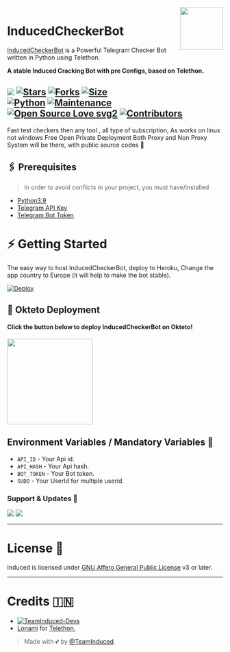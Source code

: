 <img src="https://telegra.ph//file/5d289693a7033873c054c.jpg" align="right" width="100" height="100"/>

# InducedCheckerBot

[InducedCheckerBot](https://github.com/InducedOfficial/InducedCheckerBot) is a Powerful Telegram Checker Bot written in Python using Telethon. 

<b>A stable Induced Cracking Bot with pre Configs, based on Telethon.</b>

[![](https://img.shields.io/badge/InducedCheckerBot-v1.0.0-blue)](#)
[![Stars](https://img.shields.io/github/stars/IshanSingla/InducedCheckerBot?style=flat-square&color=yellow)](https://github.com/TeamUltroid/Ultroid/stargazers)
[![Forks](https://img.shields.io/github/forks/IshanSingla/InducedCheckerBot?style=flat-square&color=orange)](https://github.com/TeamUltroid/Ultroid/fork)
[![Size](https://img.shields.io/github/repo-size/IshanSingla/InducedCheckerBot?style=flat-square&color=green)](https://github.com/IshanSingla/InducedCheckerBot/)   
[![Python](https://img.shields.io/badge/Python-v3.9-blue)](https://www.python.org/)
[![Maintenance](https://img.shields.io/badge/Maintained%3F-yes-green.svg)](https://github.com/IshanSingla/InducedCheckerBot/graphs/commit-activity) 
[![Open Source Love svg2](https://badges.frapsoft.com/os/v2/open-source.svg?v=103)](https://github.com/IshanSingla/InducedCheckerBot)
[![Contributors](https://img.shields.io/github/contributors/IshanSingla/InducedCheckerBot?style=flat-square&color=green)](https://github.com/IshanSingla/InducedCheckerBot/graphs/contributors) 
----

Fast test checkers then any tool , all type of subscription, 
As works on linux not windows 
Free Open Private Deployment 
Both Proxy and Non Proxy System will be there, with public source codes 🤡

## 🖇 Prerequisites

> In order to avoid conflicts in your project, you must have/installed

- [Python3.9](https://www.python.org/downloads/release/python-390/)
- [Telegram API Key](https://docs.pyrogram.org/intro/setup#api-keys)
- [Telegram Bot Token](https://t.me/botfather)

# ⚡ Getting Started

The easy way to host InducedCheckerBot, deploy to Heroku, Change the app country to Europe (it will help to make the bot stable).

[![Deploy](https://www.herokucdn.com/deploy/button.svg)](https://heroku.com/deploy?template=https://github.com/IshanSingla/InducedCheckerBot)

## 🚀 Okteto Deployment

<h4>Click the button below to deploy InducedCheckerBot on Okteto!</h4>
<a href="https://cloud.okteto.com/deploy?repository=https://github.com/IshanSingla/InducedCheckerBot"><img src="https://img.shields.io/badge/Deploy%20To%20Okteto-informational?style=for-the-badge&logo=Okteto" width="200""/></a>

## Environment Variables / Mandatory Variables 🤖
- `API_ID` - Your Api id. 
- `API_HASH` - Your Api hash. 
- `BOT_TOKEN` - Your Bot token.
- `SUDO` - Your UserId for multiple userid. 


### Support & Updates 🎑
<a href="https://t.me/InducedBotsSupport"><img src="https://img.shields.io/badge/Join-Group%20Support-blue.svg?style=for-the-badge&logo=Telegram"></a> <a href="https://t.me/InducedBots"><img src="https://img.shields.io/badge/Join-Updates%20Channel-blue.svg?style=for-the-badge&logo=Telegram"></a>

  
---

# License 👊
Induced is licensed under [GNU Affero General Public License](https://www.gnu.org/licenses/agpl-3.0.en.html) v3 or later.

---

# Credits 🇮🇳
* [![TeamInduced-Devs](https://img.shields.io/static/v1?label=TeamInduced&message=devs&color=critical)](https://t.me/InducedDevOp)
* [Lonami](https://github.com/LonamiWebs/) for [Telethon.](https://github.com/LonamiWebs/Telethon)

> Made with 💕 by [@TeamInduced](https://t.me/TeamInduced).    
